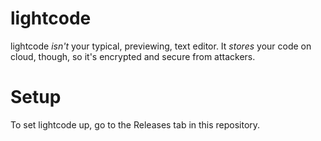 # lightcode
lightcode *isn't* your typical, previewing, text editor. It *stores* your code on cloud, though, so it's encrypted and secure from attackers.
# Setup
To set lightcode up, go to the Releases tab in this repository.
